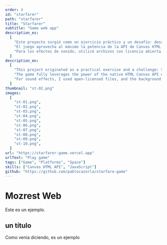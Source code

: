 ```yaml
---
order: 4
id: "starfarer"
path: "starfarer"
title: "Starfarer"
subtitle: "Game web app"
description_es:
  [
    "Este proyecto surgió como un ejercicio práctico y un desafío: desarrollar un juego de plataformas completo utilizando exclusivamente <b>vanilla JavaScript</b>, sin librerías, frameworks ni imágenes externas o sprites.",
    "El juego aprovecha al máximo la potencia de la API de Canvas HTML nativa de la plataforma web.",
    "Para los efectos de sonido, utilicé archivos con licencia abierta, y la música de fondo fue generada mediante inteligencia artificial.",
  ]
description_en:
  [
    "This project originated as a practical exercise and a challenge: to develop a complete platform game using only <b>vanilla JavaScript</b>, without libraries, frameworks, or external images or sprites.",
    "The game fully leverages the power of the native HTML Canvas API on the web platform.",
    "For sound effects, I used open-licensed files, and the background music was generated using artificial intelligence.",
  ]
thumbnail: "st-02.png"
images:
  [
    "st-01.png",
    "st-02.png",
    "st-03.png",
    "st-04.png",
    "st-05.png",
    "st-06.png",
    "st-07.png",
    "st-08.png",
    "st-09.png",
    "st-10.png",
  ]
url: "https://starfarer-game.vercel.app"
urlText: "Play game"
tags: ["Game", "Platforms", "Space"]
skills: ["Canvas HTML API", "JavaScript"]
github: "https://github.com/pablocazorla/starfare-game"
---
```


# Mozrest Web

Este es un ejemplo.

## un título

Como venia diciendo, es un ejemplo
